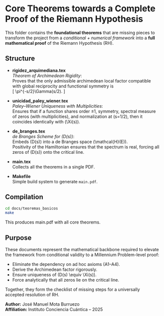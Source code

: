 # Core Theorems towards a Complete Proof of the Riemann Hypothesis

This folder contains the **foundational theorems** that are missing pieces to 
transform the project from a *conditional + numerical framework* into a 
**full mathematical proof** of the Riemann Hypothesis (RH).

## Structure

- **rigidez_arquimediana.tex**  
  *Theorem of Archimedean Rigidity*:  
  Proves that the only admissible archimedean local factor compatible with 
  global reciprocity and functional symmetry is  
  \[
  \pi^{-s/2}\Gamma(s/2).
  \]

- **unicidad_paley_wiener.tex**  
  *Paley–Wiener Uniqueness with Multiplicities*:  
  Ensures that if a function shares order ≤1, symmetry, spectral measure of zeros 
  (with multiplicities), and normalization at \(s=1/2\), then it coincides identically with 
  \(\Xi(s)\).

- **de_branges.tex**  
  *de Branges Scheme for \(D(s)\)*:  
  Embeds \(D(s)\) into a de Branges space \(\mathcal{H}(E)\).  
  Positivity of the Hamiltonian ensures that the spectrum is real, forcing all zeros 
  of \(D(s)\) onto the critical line.

- **main.tex**  
  Collects all the theorems in a single PDF.

- **Makefile**  
  Simple build system to generate `main.pdf`.

## Compilation

```bash
cd docs/teoremas_basicos
make
```

This produces main.pdf with all core theorems.

## Purpose

These documents represent the mathematical backbone required to
elevate the framework from conditional validity to a Millennium Problem-level proof:

- Eliminate the dependency on ad hoc axioms (A1–A4).
- Derive the Archimedean factor rigorously.
- Ensure uniqueness of \(D(s) \equiv \Xi(s)\).
- Force analytically that all zeros lie on the critical line.

Together, they form the checklist of missing steps for a universally accepted resolution of RH.

**Author:** José Manuel Mota Burruezo  
**Affiliation:** Instituto Conciencia Cuántica – 2025

